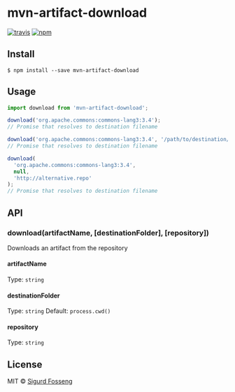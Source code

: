 # mvn-artifact-download

[![travis][travis-image]][travis-url]
[![npm][npm-image]][npm-url]

[travis-image]: https://img.shields.io/travis/laat/mvn-dl.svg?style=flat&branch=master
[travis-url]: https://travis-ci.org/laat/mvn-dl
[npm-image]: https://img.shields.io/npm/v/mvn-artifact-download.svg?style=flat
[npm-url]: https://npmjs.org/package/mvn-artifact-download

## Install

```
$ npm install --save mvn-artifact-download
```

## Usage

```js
import download from 'mvn-artifact-download';

download('org.apache.commons:commons-lang3:3.4');
// Promise that resolves to destination filename

download('org.apache.commons:commons-lang3:3.4', '/path/to/destination/dir');
// Promise that resolves to destination filename

download(
  'org.apache.commons:commons-lang3:3.4',
  null,
  'http://alternative.repo'
);
// Promise that resolves to destination filename
```

## API

### download(artifactName, [destinationFolder], [repository])

Downloads an artifact from the repository

#### artifactName

Type: `string`

#### destinationFolder

Type: `string`
Default: `process.cwd()`

#### repository

Type: `string`

## License

MIT © [Sigurd Fosseng](http://github.com/laat)
